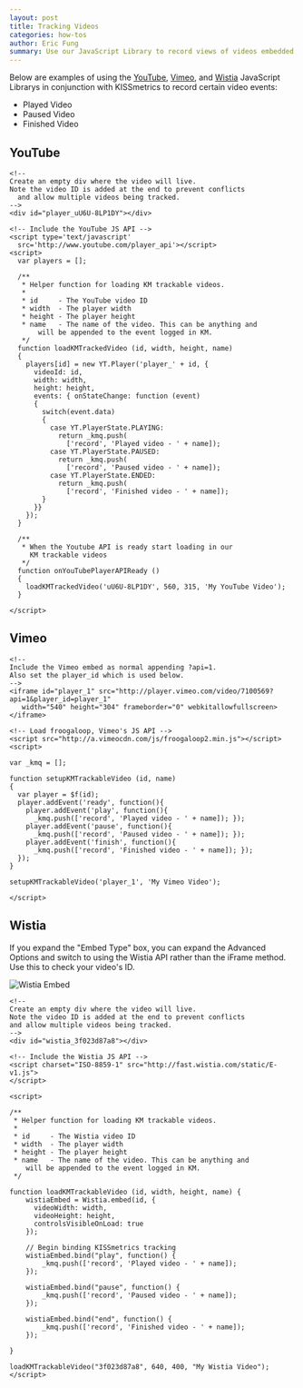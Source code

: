 ```yaml
---
layout: post
title: Tracking Videos
categories: how-tos
author: Eric Fung
summary: Use our JavaScript Library to record views of videos embedded on your site.
---
```

Below are examples of using the [YouTube](tracking-video#youtube), [Vimeo](tracking-video#vimeo), and [Wistia](tracking-video#wistia) JavaScript Librarys in conjunction with KISSmetrics to record certain video events:

* Played Video
* Paused Video
* Finished Video

## YouTube

    <!--
    Create an empty div where the video will live.
    Note the video ID is added at the end to prevent conflicts
      and allow multiple videos being tracked.
    -->
    <div id="player_uU6U-8LP1DY"></div>
     
    <!-- Include the YouTube JS API -->
    <script type='text/javascript'
      src='http://www.youtube.com/player_api'></script>
    <script>
      var players = [];
       
      /** 
       * Helper function for loading KM trackable videos.
       * 
       * id     - The YouTube video ID
       * width  - The player width
       * height - The player height
       * name   - The name of the video. This can be anything and
           will be appended to the event logged in KM.
       */
      function loadKMTrackedVideo (id, width, height, name)
      {
        players[id] = new YT.Player('player_' + id, {
          videoId: id,
          width: width,
          height: height,
          events: { onStateChange: function (event)
          {
            switch(event.data)
            {
              case YT.PlayerState.PLAYING:
                return _kmq.push(
	              ['record', 'Played video - ' + name]);
              case YT.PlayerState.PAUSED:
                return _kmq.push(
	              ['record', 'Paused video - ' + name]);
              case YT.PlayerState.ENDED:
                return _kmq.push(
	              ['record', 'Finished video - ' + name]);
            }
          }}
        });
      }
       
      /**
       * When the Youtube API is ready start loading in our
         KM trackable videos
       */
      function onYouTubePlayerAPIReady ()
      {
        loadKMTrackedVideo('uU6U-8LP1DY', 560, 315, 'My YouTube Video');
      }
     
    </script>

## Vimeo

    <!--
    Include the Vimeo embed as normal appending ?api=1.
    Also set the player_id which is used below.
    -->
    <iframe id="player_1" src="http://player.vimeo.com/video/7100569?api=1&player_id=player_1"
       width="540" height="304" frameborder="0" webkitallowfullscreen></iframe>
     
    <!-- Load froogaloop, Vimeo's JS API -->
    <script src="http://a.vimeocdn.com/js/froogaloop2.min.js"></script>
    <script>
     
    var _kmq = [];
     
    function setupKMTrackableVideo (id, name)
    {
      var player = $f(id);
      player.addEvent('ready', function(){
        player.addEvent('play', function(){
	      _kmq.push(['record', 'Played video - ' + name]); });
        player.addEvent('pause', function(){
	      _kmq.push(['record', 'Paused video - ' + name]); });
        player.addEvent('finish', function(){
	      _kmq.push(['record', 'Finished video - ' + name]); });
      });
    }
     
    setupKMTrackableVideo('player_1', 'My Vimeo Video');
     
    </script>

## Wistia

If you expand the "Embed Type" box, you can expand the Advanced Options and switch to using the Wistia API rather than the iFrame method. Use this to check your video's ID.

![Wistia Embed][wistia-embed]

    <!--
	Create an empty div where the video will live.
	Note the video ID is added at the end to prevent conflicts
	and allow multiple videos being tracked.
	-->
	<div id="wistia_3f023d87a8"></div>

	<!-- Include the Wistia JS API -->
	<script charset="ISO-8859-1" src="http://fast.wistia.com/static/E-v1.js">
	</script>

	<script>

	/** 
	 * Helper function for loading KM trackable videos.
	 * 
	 * id     - The Wistia video ID
	 * width  - The player width
	 * height - The player height
	 * name   - The name of the video. This can be anything and
	    will be appended to the event logged in KM.
	 */

	function loadKMTrackableVideo (id, width, height, name) {
		wistiaEmbed = Wistia.embed(id, {
		  videoWidth: width,
		  videoHeight: height,
		  controlsVisibleOnLoad: true
		});

		// Begin binding KISSmetrics tracking
		wistiaEmbed.bind("play", function() {
			_kmq.push(['record', 'Played video - ' + name]);
		});

		wistiaEmbed.bind("pause", function() {
			_kmq.push(['record', 'Paused video - ' + name]);
		});

		wistiaEmbed.bind("end", function() {
			_kmq.push(['record', 'Finished video - ' + name]);
		});

	}

	loadKMTrackableVideo("3f023d87a8", 640, 400, "My Wistia Video");
	</script>
	
[wistia-embed]: https://s3.amazonaws.com/kissmetrics-support-files/assets/how-tos/tracking-video/wistia-embed.png